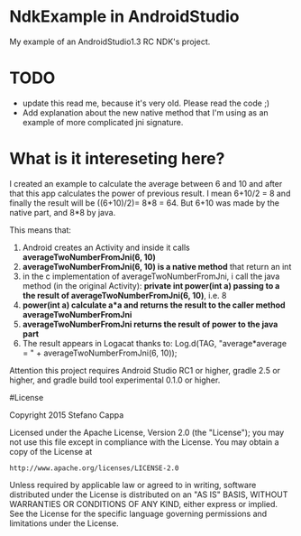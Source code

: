# NdkExample in AndroidStudio
My example of an AndroidStudio1.3 RC NDK's project.

# TODO
- update this read me, because it's very old. Please read the code ;) 
- Add explanation about the new native method that I'm using as an example of more complicated jni signature.  

# What is it intereseting here?

I created an example to calculate the average between 6 and 10 and after that this app calculates the power of previous result.
I mean 6+10/2 = 8 and finally the result will be ((6+10)/2)= 8\*8 = 64.
But 6+10 was made by the native part, and 8\*8 by java.

This means that:<br>
1. Android creates an Activity and inside it calls **averageTwoNumberFromJni(6, 10)**<br>
2. **averageTwoNumberFromJni(6, 10) is a native method** that return an int<br>
3. in the c implementation of averageTwoNumberFromJni, i call the java method (in the original Activity): **private int power(int a) passing to a the result of averageTwoNumberFromJni(6, 10)**, i.e. 8<br>
4. **power(int a) calculate a\*a and returns the result to the caller method averageTwoNumberFromJni**<br>
5. **averageTwoNumberFromJni returns the result of power to the java part**<br>
6. The result appears in Logacat thanks to: Log.d(TAG, "average\*average = " + averageTwoNumberFromJni(6, 10));


Attention this project requires Android Studio RC1 or higher, gradle 2.5  or higher, and gradle build tool experimental 0.1.0 or higher.


#License

Copyright 2015 Stefano Cappa
  
Licensed under the Apache License, Version 2.0 (the "License");
you may not use this file except in compliance with the License.
You may obtain a copy of the License at

    http://www.apache.org/licenses/LICENSE-2.0

Unless required by applicable law or agreed to in writing, software
distributed under the License is distributed on an "AS IS" BASIS,
WITHOUT WARRANTIES OR CONDITIONS OF ANY KIND, either express or implied.
See the License for the specific language governing permissions and
limitations under the License.
